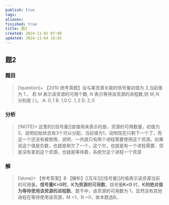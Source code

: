 ```yaml
---
publish: true
tags: 
aliases: 
finished: true
title: 题2
created: 2024-11-02 07:00
updated: 2024-11-04 18:02
---
```

## 题2
### 题目
> [!question]+
> 【2010 统考真题】设与某资源关联的信号量初值为 3,当前值为 1 。
> 若 $M$ 表示该资源的可用个数, $N$ 表示等待该资源的进程数,则 $M, N$ 分别是 ( )。
> A. $0,1$ 
> B. 1,0 
> C. $1,2$ 
> D. $2,0$
### 分析
> [!NOTE]+
> 这里的[[信号量]]直接用来表示的是，资源的可用数量，初值为3，说明初始状态有3个可以分配，当前值为1，说明现在只剩下一个了，而这一个还没有被使用，说明，一共就只有两个进程需要使用这个资源。如果说这个值是负数，也就是倒欠了一个，这个欠，也就是有一个进程需要、但是没有拿到这个资源，也就是等待着，系统欠这个进程一个资源
### 解
> [!done]+
> 【参考答案】B
> 【解析】[[互斥]][[信号量]]的值表示该资源当前的可用量。**信号量K>0时**，**K为资源的可用数**，信号量**K<0** 时，**K的绝对值为等待使用该资源的进程数**。题干中，该资源的可用数为 1，显然没有其他进程在等待使用该资源，M =1，N =0，故本题选B。